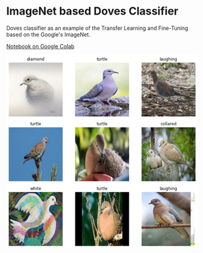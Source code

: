 # ImageNet based Doves Classifier
<p>Doves classifier as an example of the Transfer Learning and Fine-Tuning based on the Google's ImageNet.</p>
<p>
<a href="https://colab.research.google.com/github/engma7moud3ly/doves-classifier/blob/main/doves_classifier_transfer_learning.ipynb">Notebook on Google Colab</a>
</p>
<img src='sample.png'>

